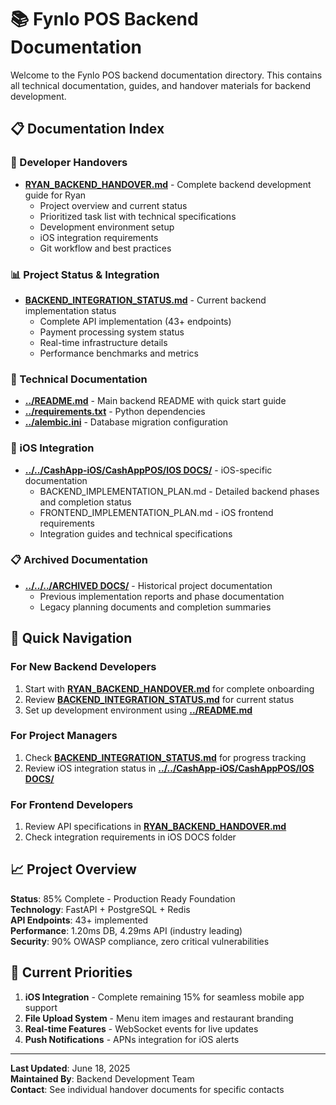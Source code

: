 # 📚 **Fynlo POS Backend Documentation**

Welcome to the Fynlo POS backend documentation directory. This contains all technical documentation, guides, and handover materials for backend development.

## 📋 **Documentation Index**

### **👥 Developer Handovers**
- **[RYAN_BACKEND_HANDOVER.md](./RYAN_BACKEND_HANDOVER.md)** - Complete backend development guide for Ryan
  - Project overview and current status
  - Prioritized task list with technical specifications
  - Development environment setup
  - iOS integration requirements
  - Git workflow and best practices

### **📊 Project Status & Integration**
- **[BACKEND_INTEGRATION_STATUS.md](./BACKEND_INTEGRATION_STATUS.md)** - Current backend implementation status
  - Complete API implementation (43+ endpoints)
  - Payment processing system status
  - Real-time infrastructure details
  - Performance benchmarks and metrics

### **🔧 Technical Documentation**
- **[../README.md](../README.md)** - Main backend README with quick start guide
- **[../requirements.txt](../requirements.txt)** - Python dependencies
- **[../alembic.ini](../alembic.ini)** - Database migration configuration

### **📱 iOS Integration**
- **[../../CashApp-iOS/CashAppPOS/IOS DOCS/](../../CashApp-iOS/CashAppPOS/IOS%20DOCS/)** - iOS-specific documentation
  - BACKEND_IMPLEMENTATION_PLAN.md - Detailed backend phases and completion status
  - FRONTEND_IMPLEMENTATION_PLAN.md - iOS frontend requirements
  - Integration guides and technical specifications

### **📋 Archived Documentation**
- **[../../../ARCHIVED DOCS/](../../../ARCHIVED%20DOCS/)** - Historical project documentation
  - Previous implementation reports and phase documentation
  - Legacy planning documents and completion summaries

## 🚀 **Quick Navigation**

### **For New Backend Developers**
1. Start with **[RYAN_BACKEND_HANDOVER.md](./RYAN_BACKEND_HANDOVER.md)** for complete onboarding
2. Review **[BACKEND_INTEGRATION_STATUS.md](./BACKEND_INTEGRATION_STATUS.md)** for current status
3. Set up development environment using **[../README.md](../README.md)**

### **For Project Managers**
1. Check **[BACKEND_INTEGRATION_STATUS.md](./BACKEND_INTEGRATION_STATUS.md)** for progress tracking
2. Review iOS integration status in **[../../CashApp-iOS/CashAppPOS/IOS DOCS/](../../CashApp-iOS/CashAppPOS/IOS%20DOCS/)**

### **For Frontend Developers**
1. Review API specifications in **[RYAN_BACKEND_HANDOVER.md](./RYAN_BACKEND_HANDOVER.md)**
2. Check integration requirements in iOS DOCS folder

## 📈 **Project Overview**

**Status**: 85% Complete - Production Ready Foundation  
**Technology**: FastAPI + PostgreSQL + Redis  
**API Endpoints**: 43+ implemented  
**Performance**: 1.20ms DB, 4.29ms API (industry leading)  
**Security**: 90% OWASP compliance, zero critical vulnerabilities  

## 🎯 **Current Priorities**

1. **iOS Integration** - Complete remaining 15% for seamless mobile app support
2. **File Upload System** - Menu item images and restaurant branding
3. **Real-time Features** - WebSocket events for live updates
4. **Push Notifications** - APNs integration for iOS alerts

---

**Last Updated**: June 18, 2025  
**Maintained By**: Backend Development Team  
**Contact**: See individual handover documents for specific contacts